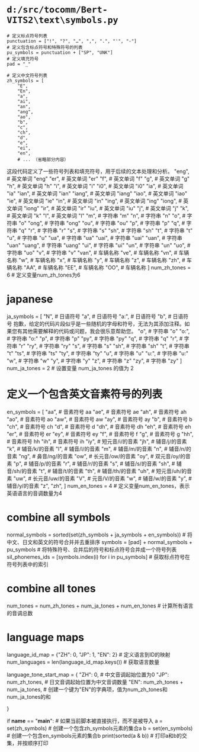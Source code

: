 # `d:/src/tocomm/Bert-VITS2\text\symbols.py`

```
# 定义标点符号列表
punctuation = ["!", "?", "…", ",", ".", "'", "-"]
# 定义包含标点符号和特殊符号的列表
pu_symbols = punctuation + ["SP", "UNK"]
# 定义填充符号
pad = "_"

# 定义中文符号列表
zh_symbols = [
    "E",
    "En",
    "a",
    "ai",
    "an",
    "ang",
    "ao",
    "b",
    "c",
    "ch",
    "d",
    "e",
    "ei",
    "en",
    # ... （省略部分内容）
```
这段代码定义了一些符号列表和填充符号，用于后续的文本处理和分析。
    "eng",      # 英文单词 "eng"
    "er",       # 英文单词 "er"
    "f",        # 英文单词 "f"
    "g",        # 英文单词 "g"
    "h",        # 英文单词 "h"
    "i",        # 英文单词 "i"
    "i0",       # 英文单词 "i0"
    "ia",       # 英文单词 "ia"
    "ian",      # 英文单词 "ian"
    "iang",     # 英文单词 "iang"
    "iao",      # 英文单词 "iao"
    "ie",       # 英文单词 "ie"
    "in",       # 英文单词 "in"
    "ing",      # 英文单词 "ing"
    "iong",     # 英文单词 "iong"
    "ir",       # 英文单词 "ir"
    "iu",       # 英文单词 "iu"
    "j",        # 英文单词 "j"
    "k",        # 英文单词 "k"
    "l",        # 英文单词 "l"
    "m",  # 字符串 "m"
    "n",  # 字符串 "n"
    "o",  # 字符串 "o"
    "ong",  # 字符串 "ong"
    "ou",  # 字符串 "ou"
    "p",  # 字符串 "p"
    "q",  # 字符串 "q"
    "r",  # 字符串 "r"
    "s",  # 字符串 "s"
    "sh",  # 字符串 "sh"
    "t",  # 字符串 "t"
    "u",  # 字符串 "u"
    "ua",  # 字符串 "ua"
    "uai",  # 字符串 "uai"
    "uan",  # 字符串 "uan"
    "uang",  # 字符串 "uang"
    "ui",  # 字符串 "ui"
    "un",  # 字符串 "un"
    "uo",  # 字符串 "uo"
    "v",  # 字符串 "v"
    "van",  # 车辆名称
    "ve",   # 车辆名称
    "vn",   # 车辆名称
    "w",    # 车辆名称
    "x",    # 车辆名称
    "y",    # 车辆名称
    "z",    # 车辆名称
    "zh",   # 车辆名称
    "AA",   # 车辆名称
    "EE",   # 车辆名称
    "OO",   # 车辆名称
]
num_zh_tones = 6  # 定义变量num_zh_tones为6

# japanese
ja_symbols = [
    "N",    # 日语符号
    "a",    # 日语符号
    "a:",   # 日语符号
    "b",    # 日语符号
抱歉，给定的代码片段似乎是一些随机的字母和符号，无法为其添加注释。如果您有其他需要解释的代码或问题，我会很乐意帮助您。
    "o",  # 字符串 "o"
    "o:",  # 字符串 "o:"
    "p",  # 字符串 "p"
    "py",  # 字符串 "py"
    "q",  # 字符串 "q"
    "r",  # 字符串 "r"
    "ry",  # 字符串 "ry"
    "s",  # 字符串 "s"
    "sh",  # 字符串 "sh"
    "t",  # 字符串 "t"
    "ts",  # 字符串 "ts"
    "ty",  # 字符串 "ty"
    "u",  # 字符串 "u"
    "u:",  # 字符串 "u:"
    "w",  # 字符串 "w"
    "y",  # 字符串 "y"
    "z",  # 字符串 "z"
    "zy",  # 字符串 "zy"
]
num_ja_tones = 2  # 设置变量 num_ja_tones 的值为 2
# 定义一个包含英文音素符号的列表
en_symbols = [
    "aa",  # 音素符号 aa
    "ae",  # 音素符号 ae
    "ah",  # 音素符号 ah
    "ao",  # 音素符号 ao
    "aw",  # 音素符号 aw
    "ay",  # 音素符号 ay
    "b",   # 音素符号 b
    "ch",  # 音素符号 ch
    "d",   # 音素符号 d
    "dh",  # 音素符号 dh
    "eh",  # 音素符号 eh
    "er",  # 音素符号 er
    "ey",  # 音素符号 ey
    "f",   # 音素符号 f
    "g",   # 音素符号 g
    "hh",  # 音素符号 hh
    "ih",  # 音素符号 ih
    "iy",  # 短元音/i/的音素
    "jh",  # 辅音/j/的音素
    "k",   # 辅音/k/的音素
    "l",   # 辅音/l/的音素
    "m",   # 辅音/m/的音素
    "n",   # 辅音/n/的音素
    "ng",  # 鼻音/ng/的音素
    "ow",  # 长元音/ow/的音素
    "oy",  # 双元音/oy/的音素
    "p",   # 辅音/p/的音素
    "r",   # 辅音/r/的音素
    "s",   # 辅音/s/的音素
    "sh",  # 辅音/sh/的音素
    "t",   # 辅音/t/的音素
    "th",  # 辅音/th/的音素
    "uh",  # 短元音/uh/的音素
    "uw",  # 长元音/uw/的音素
    "V",   # 元音/V/的音素
    "w",   # 辅音/w/的音素
    "y",   # 辅音/y/的音素
    "z",
    "zh",
]
num_en_tones = 4  # 定义变量num_en_tones，表示英语语言的音调数量为4

# combine all symbols
normal_symbols = sorted(set(zh_symbols + ja_symbols + en_symbols))  # 将中文、日文和英文的符号合并并去重排序
symbols = [pad] + normal_symbols + pu_symbols  # 将特殊符号、合并后的符号和标点符号合并成一个符号列表
sil_phonemes_ids = [symbols.index(i) for i in pu_symbols]  # 获取标点符号在符号列表中的索引

# combine all tones
num_tones = num_zh_tones + num_ja_tones + num_en_tones  # 计算所有语言的音调总数

# language maps
language_id_map = {"ZH": 0, "JP": 1, "EN": 2}  # 定义语言到ID的映射
num_languages = len(language_id_map.keys())  # 获取语言数量

language_tone_start_map = {
    "ZH": 0,  # 中文音调起始位置为0
    "JP": num_zh_tones,  # 日文音调起始位置为中文音调数量
    "EN": num_zh_tones + num_ja_tones,  # 创建一个键为"EN"的字典项，值为num_zh_tones和num_ja_tones的和

}

if __name__ == "__main__":  # 如果当前脚本被直接执行，而不是被导入
    a = set(zh_symbols)  # 创建一个包含zh_symbols元素的集合a
    b = set(en_symbols)  # 创建一个包含en_symbols元素的集合b
    print(sorted(a & b))  # 打印a和b的交集，并按顺序打印
```
